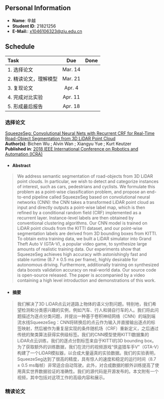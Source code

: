 ## Personal Information
* **Name**: 辛越 
* **Student ID**: 21821256
* **E-Mail:**: x1046106323@zju.edu.cn

## Schedule
| Task | Due | Done |
| :-- | :-: | :-: |
| 1. 选择论文 | Mar. 14 |  |
| 2. 精读论文，理解模型 | Mar. 21 |  |
| 3. 复现论文 | Apr. 4 |  |
| 4. 完成对比实验 | Apr. 11 |  |
| 5. 形成最后报告 | Apr. 18 |  | 

### 选择论文
[SqueezeSeg: Convolutional Neural Nets with Recurrent CRF for Real-Time Road-Object Segmentation from 3D LiDAR Point Cloud](SqueezeSeg.pdf)<br>
**Author(s)**: Bichen Wu ; Alvin Wan ; Xiangyu Yue ; Kurt Keutzer<br>
**Published in**: [2018 IEEE International Conference on Robotics and Automation (ICRA)](https://ieeexplore.ieee.org/xpl/mostRecentIssue.jsp?punumber=8449910)<br>

* #### Abstract
>We address semantic segmentation of road-objects from 3D LiDAR point clouds. In particular, we wish to detect and categorize instances of interest, such as cars, pedestrians and cyclists. We formulate this problem as a point-wise classification problem, and propose an end-to-end pipeline called SqueezeSeg based on convolutional neural networks (CNN): the CNN takes a transformed LiDAR point cloud as input and directly outputs a point-wise label map, which is then refined by a conditional random field (CRF) implemented as a recurrent layer. Instance-level labels are then obtained by conventional clustering algorithms. Our CNN model is trained on LiDAR point clouds from the KITTI dataset, and our point-wise segmentation labels are derived from 3D bounding boxes from KITTI. To obtain extra training data, we built a LiDAR simulator into Grand Theft Auto V (GTA-V), a popular video game, to synthesize large amounts of realistic training data. Our experiments show that SqueezeSeg achieves high accuracy with astonishingly fast and stable runtime (8.7 ± 0.5 ms per frame), highly desirable for autonomous driving. Furthermore, additionally training on synthesized data boosts validation accuracy on real-world data. Our source code is open-source released. The paper is accompanied by a video containing a high level introduction and demonstrations of this work.

* #### 摘要
>我们解决了3D LiDAR点云对道路上物体的语义分割问题。特别地，我们希望检测和分类感兴趣的实例，例如汽车、行人和骑自行车的人。我们将此问题描述为逐点分类问题，并提出一种基于卷积神经网络（CNN）的端到端流水线SqueezeSeg：CNN将转换后的点云作为输入并直接输出逐点的标签映射，然后被作为重复层实现的条件随机场（CRF）重新定义，之后通过传统的聚类算法获得实例级标签。我们的CNN模型使用KITTI数据集的LiDAR点云训练，我们的逐点分割标签来自于KITTI的3D bounding box。为了获取额外的训练数据，我们在流行的视频游戏“侠盗猎车手V”（GTA-V）构建了一个LiDAR模拟器，以合成大量逼真的实验数据。我们的实验表明，SqueezeSeg达到了很高的精度，具有惊人的速度和稳定的运行时间（8.7 ± 0.5 ms每帧）非常适合自动驾驶。此外，对合成数据的额外训练提高了使用真实世界数据验证的准确性。我们的源代码是开源发布的。本文附有一个视频，其中包括对这项工作的高级内容和展示。
### 精读论文

